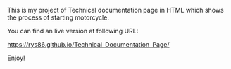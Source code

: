 This is my project of Technical documentation page in HTML which shows the process of starting motorcycle.

You can find an live version at following URL:

https://rys86.github.io/Technical_Documentation_Page/

Enjoy!